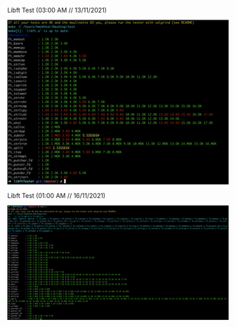Libft Test (03:00 AM // 13/11/2021)

![Screenshots](Screen_Shot_2021-11-13_at_2.58.51_AM.png)


Libft Test (01:00 AM // 16/11/2021)

![Screenshots](Screen_Shot_2021-11-16_at_1.04.01_AM.png)

